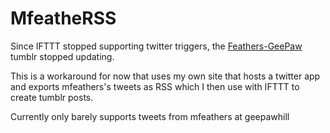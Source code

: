 # MfeatheRSS

Since IFTTT stopped supporting twitter triggers, the [Feathers-GeePaw](http://feathersgeepaw.tumblr.com/) tumblr stopped updating.

This is a workaround for now that uses my own site that hosts a twitter app and exports mfeathers's tweets as RSS which I then use with IFTTT to create tumblr posts.

Currently only barely supports tweets from mfeathers at geepawhill
